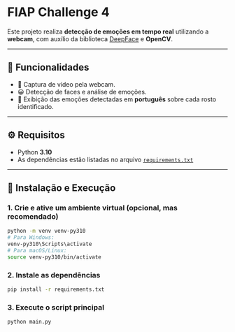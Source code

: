 # FIAP Challenge 4

Este projeto realiza **detecção de emoções em tempo real** utilizando a **webcam**, com auxílio da biblioteca [DeepFace](https://github.com/serengil/deepface) e **OpenCV**.

---

## 🧠 Funcionalidades

- 🎥 Captura de vídeo pela webcam.
- 😀 Detecção de faces e análise de emoções.
- 📝 Exibição das emoções detectadas em **português** sobre cada rosto identificado.

---

## ⚙️ Requisitos

- Python **3.10**
- As dependências estão listadas no arquivo [`requirements.txt`](requirements.txt)

---

## 🚀 Instalação e Execução

### 1. Crie e ative um ambiente virtual (opcional, mas recomendado)

```bash
python -m venv venv-py310
# Para Windows:
venv-py310\Scripts\activate
# Para macOS/Linux:
source venv-py310/bin/activate
```
### 2. Instale as dependências
```bash
pip install -r requirements.txt
```

### 3. Execute o script principal
```bash
python main.py
```
